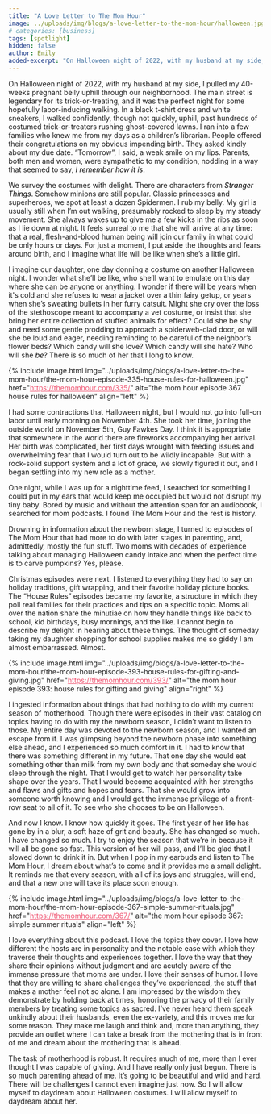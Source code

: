```yaml
---
title: "A Love Letter to The Mom Hour"
image: ../uploads/img/blogs/a-love-letter-to-the-mom-hour/halloween.jpg
# categories: [business]
tags: [spotlight]
hidden: false
author: Emily
added-excerpt: "On Halloween night of 2022, with my husband at my side, I pulled my 40-weeks pregnant belly uphill through our neighborhood. The main street is legendary for its trick-or-treating, and it was the perfect night for some hopefully labor-inducing walking. In a black t-shirt dress and white sneakers, I walked confidently, though not quickly, uphill, past hundreds of costumed trick-or-treaters rushing ghost-covered lawns."
---
```


<style> em {color: black;} p a {color: #f0506e;}</style>

On Halloween night of 2022, with my husband at my side, I pulled my 40-weeks pregnant belly uphill through our neighborhood. The main street is legendary for its trick-or-treating, and it was the perfect night for some hopefully labor-inducing walking. In a black t-shirt dress and white sneakers, I walked confidently, though not quickly, uphill, past hundreds of costumed trick-or-treaters rushing ghost-covered lawns. I ran into a few families who knew me from my days as a children’s librarian. People offered their congratulations on my obvious impending birth. They asked kindly about my due date. “Tomorrow”, I said, a weak smile on my lips. Parents, both men and women, were sympathetic to my condition, nodding in a way that seemed to say, _I remember how it is_.

We survey the costumes with delight. There are characters from _Stranger Things_. Somehow minions are still popular. Classic princesses and superheroes, we spot at least a dozen Spidermen. I rub my belly. My girl is usually still when I’m out walking, presumably rocked to sleep by my steady movement. She always wakes up to give me a few kicks in the ribs as soon as I lie down at night. It feels surreal to me that she will arrive at any time: that a real, flesh-and-blood human being will join our family in what could be only hours or days. For just a moment, I put aside the thoughts and fears around birth, and I imagine what life will be like when she’s a little girl.

I imagine our daughter, one day donning a costume on another Halloween night. I wonder what she’ll be like, who she’ll want to emulate on this day where she can be anyone or anything. I wonder if there will be years when it's cold and she refuses to wear a jacket over a thin fairy getup, or years when she’s sweating bullets in her furry catsuit. Might she cry over the loss of the stethoscope meant to accompany a vet costume, or insist that she bring her entire collection of stuffed animals for effect? Could she be shy and need some gentle prodding to approach a spiderweb-clad door, or will she be loud and eager, needing reminding to be careful of the neighbor’s flower beds? Which candy will she love? Which candy will she hate? Who will she _be_? There is so much of her that I long to know.

{% include image.html img="../uploads/img/blogs/a-love-letter-to-the-mom-hour/the-mom-hour-episode-335-house-rules-for-halloween.jpg" href="https://themomhour.com/335/" alt="the mom hour episode 367 house rules for halloween" align="left" %}

I had some contractions that Halloween night, but I would not go into full-on labor until early morning on November 4th. She took her time, joining the outside world on November 5th, Guy Fawkes Day. I think it is appropriate that somewhere in the world there are fireworks accompanying her arrival. Her birth was complicated, her first days wrought with feeding issues and overwhelming fear that I would turn out to be wildly incapable. But with a rock-solid support system and a lot of grace, we slowly figured it out, and I began settling into my new role as a mother.

One night, while I was up for a nighttime feed, I searched for something I could put in my ears that would keep me occupied but would not disrupt my tiny baby. Bored by music and without the attention span for an audiobook, I searched for mom podcasts. I found The Mom Hour and the rest is history.

Drowning in information about the newborn stage, I turned to episodes of The Mom Hour that had more to do with later stages in parenting, and, admittedly, mostly the fun stuff. Two moms with decades of experience talking about managing Halloween candy intake and when the perfect time is to carve pumpkins? Yes, please.

Christmas episodes were next. I listened to everything they had to say on holiday traditions, gift wrapping, and their favorite holiday picture books. The “House Rules” episodes became my favorite, a structure in which they poll real families for their practices and tips on a specific topic. Moms all over the nation share the minutiae on how they handle things like back to school, kid birthdays, busy mornings, and the like. I cannot begin to describe my delight in hearing about these things. The thought of someday taking my daughter shopping for school supplies makes me so giddy I am almost embarrassed. Almost.

{% include image.html img="../uploads/img/blogs/a-love-letter-to-the-mom-hour/the-mom-hour-episode-393-house-rules-for-gifting-and-giving.jpg" href="https://themomhour.com/393/" alt="the mom hour episode 393: house rules for gifting and giving" align="right" %}

I ingested information about things that had nothing to do with my current season of motherhood. Though there were episodes in their vast catalog on topics having to do with my the newborn season, I didn’t want to listen to those. My entire day was devoted to the newborn season, and I wanted an escape from it. I was glimpsing beyond the newborn phase into something else ahead, and I experienced so much comfort in it. I had to know that there was something different in my future. That one day she would eat something other than milk from my own body and that someday she would sleep through the night. That I would get to watch her personality take shape over the years. That I would become acquainted with her strengths and flaws and gifts and hopes and fears. That she would grow into someone worth knowing and I would get the immense privilege of a front-row seat to all of it. To see who she chooses to be on Halloween.

And now I know. I know how quickly it goes. The first year of her life has gone by in a blur, a soft haze of grit and beauty. She has changed so much. I have changed so much. I try to enjoy the season that we’re in because it will all be gone so fast. This version of her will pass, and I’ll be glad that I slowed down to drink it in. But when I pop in my earbuds and listen to The Mom Hour, I dream about what’s to come and it provides me a small delight. It reminds me that every season, with all of its joys and struggles, will end, and that a new one will take its place soon enough.

{% include image.html img="../uploads/img/blogs/a-love-letter-to-the-mom-hour/the-mom-hour-episode-367-simple-summer-rituals.jpg" href="https://themomhour.com/367/" alt="the mom hour episode 367: simple summer rituals" align="left" %}

I love everything about this podcast. I love the topics they cover. I love how different the hosts are in personality and the notable ease with which they traverse their thoughts and experiences together. I love the way that they share their opinions without judgment and are acutely aware of the immense pressure that moms are under. I love their senses of humor. I love that they are willing to share challenges they’ve experienced, the stuff that makes a mother feel not so alone. I am impressed by the wisdom they demonstrate by holding back at times, honoring the privacy of their family members by treating some topics as sacred. I’ve never heard them speak unkindly about their husbands, even the ex-variety, and this moves me for some reason. They make me laugh and think and, more than anything, they provide an outlet where I can take a break from the mothering that is in front of me and dream about the mothering that is ahead.

The task of motherhood is robust. It requires much of me, more than I ever thought I was capable of giving. And I have really only just begun. There is so much parenting ahead of me. It’s going to be beautiful and wild and hard. There will be challenges I cannot even imagine just now. So I will allow myself to daydream about Halloween costumes. I will allow myself to daydream about her.
